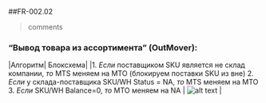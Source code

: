 ##FR-002.02
>comments

### “Вывод товара из ассортимента” (OutMover):

|Алгоритм| Блоксхема|
|1. _Если_ поставщиком SKU является не склад компании, _то_ MTS меняем на MTO (блокируем поставки SKU из вне)
2. _Если_ у склада-поставщика SKU/WH Status = NA, _то_ MTS меняем на MTO
3. _Если_ SKU/WH Balance=0, _то_ MTO меняем на NA 
| ![alt text](http://cs628027.vk.me/v628027613/f337/hcVj-YqGaoM.jpg) |
